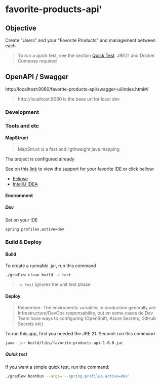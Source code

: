# favorite-products-api'

## Objective

Create "Users" and your "Favorite Products" and management between each

> To run a quick test, see the section [Quick Test](#quick-test). JRE21 and Docker Compose required

## OpenAPI / Swagger

http://localhost:9080/favorite-products-api/swagger-ui/index.html#/

>http://localhost:9080 is the base url for local dev

### Development

### Tools and etc

#### MapStruct

>MapStruct is a fast and ligthweight java mapping

Ths project is configured already

See on this [link](https://mapstruct.org/documentation/ide-support/) to view the support for your favorite IDE or click bellow:

 - [Eclipse](https://mapstruct.org/documentation/ide-support/#eclipse)
 - [IntelliJ IDEA](https://mapstruct.org/documentation/ide-support/#intellij-idea)

#### Environment

##### Dev

Set on your IDE

```
spring.profiles.active=dev

```

### Build & Deploy

#### Build

To create a runnable .jar, run this command

```bash
./gradlew clean build -x test
```

> ```-x test``` ignores the unit test phase


#### Deploy

> Remember: The enviroments variables in production generally are Infrastructure/DevOps responsability, but on some cases de Dev Team have ways to configuring (OpenShift, Azure Secrets, GitHub Secrets etc)

To run this app, first you needed the JRE 21.
Second: run this command

```bash
java -jar build/libs/favorite-products-api-1.0.0.jar 
```

##### Quick test

If you want a simple quick test, run the command:


```bash
./gradlew bootRun --args='--spring.profiles.active=dev'
```

